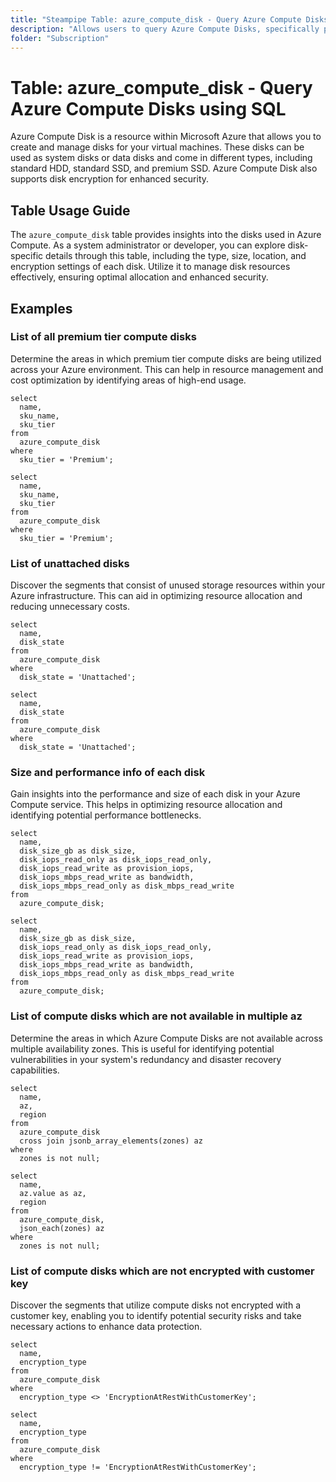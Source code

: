 ```yaml
---
title: "Steampipe Table: azure_compute_disk - Query Azure Compute Disks using SQL"
description: "Allows users to query Azure Compute Disks, specifically providing details about each disk's properties including its type, size, location, and encryption settings."
folder: "Subscription"
---
```


# Table: azure_compute_disk - Query Azure Compute Disks using SQL

Azure Compute Disk is a resource within Microsoft Azure that allows you to create and manage disks for your virtual machines. These disks can be used as system disks or data disks and come in different types, including standard HDD, standard SSD, and premium SSD. Azure Compute Disk also supports disk encryption for enhanced security.

## Table Usage Guide

The `azure_compute_disk` table provides insights into the disks used in Azure Compute. As a system administrator or developer, you can explore disk-specific details through this table, including the type, size, location, and encryption settings of each disk. Utilize it to manage disk resources effectively, ensuring optimal allocation and enhanced security.

## Examples

### List of all premium tier compute disks
Determine the areas in which premium tier compute disks are being utilized across your Azure environment. This can help in resource management and cost optimization by identifying areas of high-end usage.

```sql+postgres
select
  name,
  sku_name,
  sku_tier
from
  azure_compute_disk
where
  sku_tier = 'Premium';
```

```sql+sqlite
select
  name,
  sku_name,
  sku_tier
from
  azure_compute_disk
where
  sku_tier = 'Premium';
```

### List of unattached disks
Discover the segments that consist of unused storage resources within your Azure infrastructure. This can aid in optimizing resource allocation and reducing unnecessary costs.

```sql+postgres
select
  name,
  disk_state
from
  azure_compute_disk
where
  disk_state = 'Unattached';
```

```sql+sqlite
select
  name,
  disk_state
from
  azure_compute_disk
where
  disk_state = 'Unattached';
```

### Size and performance info of each disk
Gain insights into the performance and size of each disk in your Azure Compute service. This helps in optimizing resource allocation and identifying potential performance bottlenecks.

```sql+postgres
select
  name,
  disk_size_gb as disk_size,
  disk_iops_read_only as disk_iops_read_only,
  disk_iops_read_write as provision_iops,
  disk_iops_mbps_read_write as bandwidth,
  disk_iops_mbps_read_only as disk_mbps_read_write
from
  azure_compute_disk;
```

```sql+sqlite
select
  name,
  disk_size_gb as disk_size,
  disk_iops_read_only as disk_iops_read_only,
  disk_iops_read_write as provision_iops,
  disk_iops_mbps_read_write as bandwidth,
  disk_iops_mbps_read_only as disk_mbps_read_write
from
  azure_compute_disk;
```

### List of compute disks which are not available in multiple az
Determine the areas in which Azure Compute Disks are not available across multiple availability zones. This is useful for identifying potential vulnerabilities in your system's redundancy and disaster recovery capabilities.

```sql+postgres
select
  name,
  az,
  region
from
  azure_compute_disk
  cross join jsonb_array_elements(zones) az
where
  zones is not null;
```

```sql+sqlite
select
  name,
  az.value as az,
  region
from
  azure_compute_disk,
  json_each(zones) az
where
  zones is not null;
```

### List of compute disks which are not encrypted with customer key
Discover the segments that utilize compute disks not encrypted with a customer key, enabling you to identify potential security risks and take necessary actions to enhance data protection.

```sql+postgres
select
  name,
  encryption_type
from
  azure_compute_disk
where
  encryption_type <> 'EncryptionAtRestWithCustomerKey';
```

```sql+sqlite
select
  name,
  encryption_type
from
  azure_compute_disk
where
  encryption_type != 'EncryptionAtRestWithCustomerKey';
```